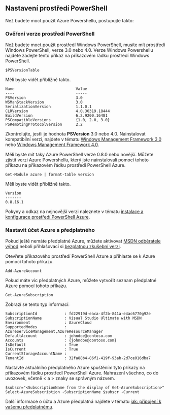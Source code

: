 <properties services="virtual-machines" title="Setting up PowerShell" authors="JoeDavies-MSFT" solutions="" manager="timlt" editor="tysonn" />

<tags
   ms.service="virtual-machines"
   ms.devlang="na"
   ms.topic="article"
   ms.tgt_pltfrm=""
   ms.workload="infrastructure"
   ms.date="05/12/2015"
   ms.author="rasquill" />

## <a name="setting-up-powershell"></a>Nastavení prostředí PowerShell

Než budete moct použít Azure Powershellu, postupujte takto:

### <a name="verify-powershell-versions"></a>Ověření verze prostředí PowerShell

Než budete moct použít prostředí Windows PowerShell, musíte mít prostředí Windows PowerShell, verze 3.0 nebo 4.0. Verze Windows Powershellu najdete zadejte tento příkaz na příkazovém řádku prostředí Windows PowerShell.

    $PSVersionTable

Měli byste vidět přibližně takto.

    Name                           Value
    ----                           -----
    PSVersion                      3.0
    WSManStackVersion              3.0
    SerializationVersion           1.1.0.1
    CLRVersion                     4.0.30319.18444
    BuildVersion                   6.2.9200.16481
    PSCompatibleVersions           {1.0, 2.0, 3.0}
    PSRemotingProtocolVersion      2.2

Zkontrolujte, jestli je hodnota **PSVersion** 3.0 nebo 4.0. Nainstalovat kompatibilní verzi, najdete v tématu [Windows Management Framework 3.0](http://www.microsoft.com/download/details.aspx?id=34595) nebo [Windows Management Framework 4.0](http://www.microsoft.com/download/details.aspx?id=40855).

Měli byste mít taky Azure PowerShell verze 0.8.0 nebo novější. Můžete zjistit verzi Azure Powershellu, který jste nainstalovali pomocí tohoto příkazu na příkazovém řádku prostředí PowerShell Azure.

    Get-Module azure | format-table version

Měli byste vidět přibližně takto.

    Version
    -------
    0.8.16.1

Pokyny a odkaz na nejnovější verzi naleznete v tématu [instalace a konfigurace prostředí PowerShell Azure](powershell-install-configure.md).


### <a name="set-your-azure-account-and-subscription"></a>Nastavit účet Azure a předplatného

Pokud ještě nemáte předplatné Azure, můžete aktivovat [MSDN odběratele výhod](https://azure.microsoft.com/pricing/member-offers/msdn-benefits-details/) neboli přihlašovací si [bezplatnou zkušební verzi](https://azure.microsoft.com/pricing/free-trial/).

Otevřete příkazového prostředí PowerShell Azure a přihlaste se k Azure pomocí tohoto příkazu.

    Add-AzureAccount

Pokud máte víc předplatných Azure, můžete vytvořit seznam předplatné Azure pomocí tohoto příkazu.

    Get-AzureSubscription

Zobrazí se tento typ informací:

    SubscriptionId            : fd22919d-eaca-4f2b-841a-e4ac6770g92e
    SubscriptionName          : Visual Studio Ultimate with MSDN
    Environment               : AzureCloud
    SupportedModes            : AzureServiceManagement,AzureResourceManager
    DefaultAccount            : johndoe@contoso.com
    Accounts                  : {johndoe@contoso.com}
    IsDefault                 : True
    IsCurrent                 : True
    CurrentStorageAccountName : 
    TenantId                  : 32fa88b4-86f1-419f-93ab-2d7ce016dba7

Nastavte aktuálního předplatného Azure spuštěním tyto příkazy na příkazovém řádku prostředí PowerShell Azure. Nahrazení všechno, co do uvozovek, včetně < a > znaky se správným názvem.

    $subscr="<SubscriptionName from the display of Get-AzureSubscription>"
    Select-AzureSubscription -SubscriptionName $subscr -Current 

Další informace o účtu a Azure předplatná najdete v tématu [jak: připojení k vašemu předplatnému](powershell-install-configure.md#Connect).
